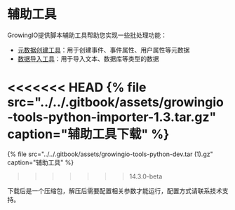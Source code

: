# 辅助工具

GrowingIO提供脚本辅助工具帮助您实现一些批处理功能：‌

* [元数据创建工具](metadata.md)：用于创建事件、事件属性、用户属性等元数据
* [数据导入工具](dataimporter/)：用于导入文本、数据库等类型的数据

<<<<<<< HEAD
{% file src="../../.gitbook/assets/growingio-tools-python-importer-1.3.tar.gz" caption="辅助工具下载" %}
=======
{% file src="../../.gitbook/assets/growingio-tools-python-dev.tar \(1\).gz" caption="辅助工具" %}
>>>>>>> 14.3.0-beta

下载后是一个压缩包，解压后需要配置相关参数才能运行，配置方式请联系技术支持。


